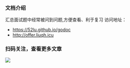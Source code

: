 ### 文档介绍
汇总面试题中经常被问到问题,方便查看、利于复习
访问地址：
- https://52lu.github.io/godoc
- http://offer.liuqh.icu



### 扫码关注，查看更多文章
![](http://go.liuqh.icu/public/wxcode.png)
